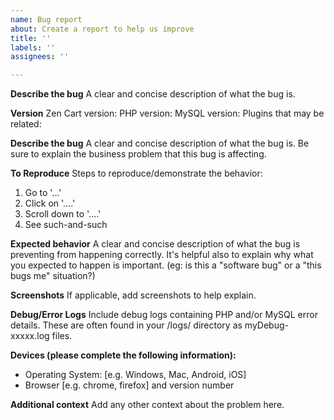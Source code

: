 ```yaml
---
name: Bug report
about: Create a report to help us improve
title: ''
labels: ''
assignees: ''

---
```


**Describe the bug**
A clear and concise description of what the bug is.

**Version**
Zen Cart version: 
PHP version: 
MySQL version: 
Plugins that may be related: 

**Describe the bug**
A clear and concise description of what the bug is.
Be sure to explain the business problem that this bug is affecting.

**To Reproduce**
Steps to reproduce/demonstrate the behavior:
1. Go to '...'
2. Click on '....'
3. Scroll down to '....'
4. See such-and-such

**Expected behavior**
A clear and concise description of what the bug is preventing from happening correctly.
It's helpful also to explain why what you expected to happen is important. (eg: is this a "software bug" or a "this bugs me" situation?)

**Screenshots**
If applicable, add screenshots to help explain.

**Debug/Error Logs**
Include debug logs containing PHP and/or MySQL error details. These are often found in your /logs/ directory as myDebug-xxxxx.log files.
 
**Devices (please complete the following information):**
 - Operating System: [e.g. Windows, Mac, Android, iOS]
 - Browser [e.g. chrome, firefox] and version number

**Additional context**
Add any other context about the problem here.
